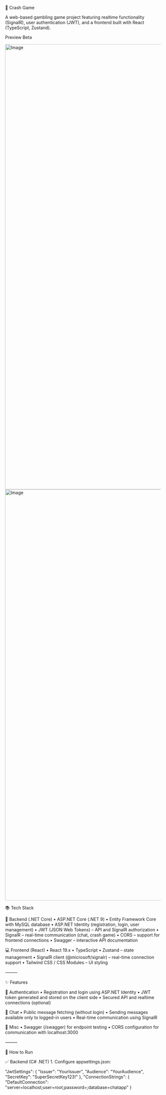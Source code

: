 
🧩 Crash Game

A web-based gambling game project featuring realtime functionality (SignalR), user authentication (JWT), and a frontend built with React (TypeScript, Zustand).

Preview Beta

<img width="2934" height="1440" alt="Image" src="https://github.com/user-attachments/assets/a067fe88-4302-40e1-a56f-c0ef456140ce" />
<img width="1786" height="1330" alt="Image" src="https://github.com/user-attachments/assets/4bc13df8-285e-4be0-8410-5b9405e0ee73" />


📚 Tech Stack

🔧 Backend (.NET Core)
	•	ASP.NET Core (.NET 9)
	•	Entity Framework Core with MySQL database
	•	ASP.NET Identity (registration, login, user management)
	•	JWT (JSON Web Tokens) – API and SignalR authorization
	•	SignalR – real-time communication (chat, crash game)
	•	CORS – support for frontend connections
	•	Swagger – interactive API documentation

💻 Frontend (React)
	•	React 19.x
	•	TypeScript
	•	Zustand – state management
	•	SignalR client (@microsoft/signalr) – real-time connection support
	•	Tailwind CSS / CSS Modules – UI styling

⸻

✨ Features

🔐 Authentication
	•	Registration and login using ASP.NET Identity
	•	JWT token generated and stored on the client side
	•	Secured API and realtime connections (optional)

💬 Chat
	•	Public message fetching (without login)
	•	Sending messages available only to logged-in users
	•	Real-time communication using SignalR

🧪 Misc
	•	Swagger (/swagger) for endpoint testing
	•	CORS configuration for communication with localhost:3000

⸻

🔄 How to Run

✅ Backend (C# .NET)
	1.	Configure appsettings.json:

"JwtSettings": {
  "Issuer": "YourIssuer",
  "Audience": "YourAudience",
  "SecretKey": "SuperSecretKey123!"
},
"ConnectionStrings": {
  "DefaultConnection": "server=localhost;user=root;password=;database=chatapp"
}
